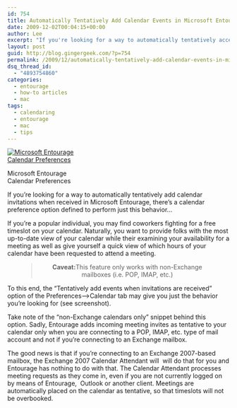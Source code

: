 ```yaml
---
id: 754
title: Automatically Tentatively Add Calendar Events in Microsoft Entourage
date: 2009-12-02T00:04:15+00:00
author: Lee
excerpt: "If you're looking for a way to automatically tentatively accept calendar events upon receipt in Microsoft Entourage, there's a calendar preference option defined to perform just this behavior..."
layout: post
guid: http://blog.gingergeek.com/?p=754
permalink: /2009/12/automatically-tentatively-add-calendar-events-in-microsoft-entourage/
dsq_thread_id:
  - "4893754860"
categories:
  - entourage
  - how-to articles
  - mac
tags:
  - calendaring
  - entourage
  - mac
  - tips
---
```

<div id="attachment_755" style="width: 160px" class="wp-caption alignleft">
  <a rel="attachment wp-att-755" href="http://blog.gingergeek.com/2009/12/automatically-tentatively-add-calendar-events-in-microsoft-entourage/tentatively-add-microsoft-entourage-calendar-events/"><img class="size-thumbnail wp-image-755" title="Tentatively Add Microsoft Entourage Calendar Events" src="https://i2.wp.com/blog.gingergeek.com/wp-content/uploads/2009/12/Tentatively-Add-Microsoft-Entourage-Calendar-Events-150x150.png?resize=150%2C150" alt="Microsoft Entourage Calendar Preferences" srcset="https://i0.wp.com/blog.gingergeek.com/wp-content/uploads/2009/12/Tentatively-Add-Microsoft-Entourage-Calendar-Events.png?resize=150%2C150 150w, https://i0.wp.com/blog.gingergeek.com/wp-content/uploads/2009/12/Tentatively-Add-Microsoft-Entourage-Calendar-Events.png?zoom=2&resize=150%2C150 300w, https://i0.wp.com/blog.gingergeek.com/wp-content/uploads/2009/12/Tentatively-Add-Microsoft-Entourage-Calendar-Events.png?zoom=3&resize=150%2C150 450w" sizes="(max-width: 150px) 100vw, 150px" data-recalc-dims="1" /></a>
  
  <p class="wp-caption-text">
    Microsoft Entourage Calendar Preferences
  </p>
</div>

If you’re looking for a way to automatically tentatively add calendar invitations when received in Microsoft Entourage, there’s a calendar preference option defined to perform just this behavior…<!--more-->

If you’re a popular individual, you may find coworkers fighting for a free timeslot on your calendar. Naturally, you want to provide folks with the most up-to-date view of your calendar while their examining your availability for a meeting as well as give yourself a quick view of which hours of your calendar have been requested to attend a meeting.

<div align="center">
  <blockquote style="width:80%;text-align:center;">
    <p>
      <b>Caveat:</b>This feature only works with non-Exchange mailboxes (i.e. POP, IMAP, etc.)
    </p>
  </blockquote>
</div>

To this end, the “Tentatively add events when invitations are received” option of the Preferences–>Calendar tab may give you just the behavior you’re looking for (see screenshot).

Take note of the “non-Exchange calendars only” snippet behind this option. Sadly, Entourage adds incoming meeting invites as tentative to your calendar only when you are connecting to a POP, IMAP, etc. type of mail account and not if you’re connecting to an Exchange mailbox.

The good news is that if you’re connecting to an Exchange 2007-based mailbox, the Exchange 2007 Calendar Attendant will  will do that for you and Entourage has nothing to do with that. The Calendar Attendant processes meeting requests as they come in, even if you are not currently logged on by means of Entourage,  Outlook or another client. Meetings are automatically placed on the calendar as tentative, so that timeslots will not be overbooked.